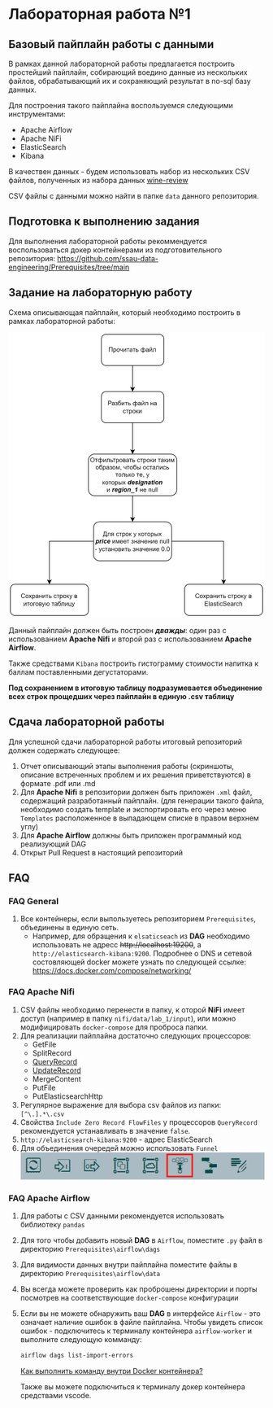 # Лабораторная работа №1

## Базовый пайплайн работы с данными

В рамках данной лабораторной работы предлагается построить простейший пайплайн, собирающий воедино данные из нескольких файлов, обрабатывающий их и сохраняющий результат в no-sql базу данных.

Для построения такого пайплайна воспользуемся следующими инструментами:

* Apache Airflow
* Apache NiFi
* ElasticSearch
* Kibana

В качествен данных - будем использовать набор из нескольких CSV файлов, полученных из набора данных [wine-review](https://www.kaggle.com/datasets/zynicide/wine-reviews/)

CSV файлы с данными можно найти в папке `data` данного репозитория.

## Подготовка к выполнению задания

Для выполнения лабораторной работы рекоммендуется воспользоваться докер контейнерами из подготовительного репозитория: <https://github.com/ssau-data-engineering/Prerequisites/tree/main>

## Задание на лабораторную работу

Схема описывающая пайплайн, который необходимо построить в рамках лабораторной работы:

![Схема](./images/img2.png)

Данный пайплайн должен быть построен ***дважды***: один раз с использованием **Apache Nifi** и второй раз с использованием **Apache Airflow**.

Также средствами `Kibana` построить гистограмму стоимости напитка к баллам поставленными дегустаторами.

**Под сохранением в итоговую таблицу подразумевается объединение всех строк прощедших через пайплайн в единую .csv таблицу**

## Сдача лабораторной работы

Для успешной сдачи лабораторной работы итоговый репозиторий должен содержать следующее:

1. Отчет описывающий этапы выполнения работы (скриншоты, описание встреченных проблем и их решения приветствуются) 
в формате .pdf или .md
2. Для **Apache Nifi** в репозитории должен быть приложен `.xml` файл, содержащий разработанный пайплайн. (для генерации такого файла, необходимо создать template и экспортировать его через меню `Templates` расположенное в выпадающем списке в правом верхнем углу)
3. Для **Apache Airflow** должны быть приложен программный код реализующий DAG
4. Открыт Pull Request в настоящий репозиторий

## FAQ

### FAQ General

1. Все контейнеры, если выпользуетесь репозиторием `Prerequisites`, объединены в единую сеть.
   * Например, для обращения к `elsaticseach` из **DAG** необходимо использовать не адресс ~~http://localhost:19200~~,
     а `http://elasticsearch-kibana:9200`.
     Подробнее о DNS и сетевой состовляющей docker можете узнать по следующей ссылке: <https://docs.docker.com/compose/networking/>

### FAQ Apache Nifi

1. CSV файлы необходимо перенести в папку, к оторой **NiFi** имеет доступ (например в папку `nifi/data/lab_1/input`), или можно модифицировать `docker-compose` для проброса папки.
2. Для реализации пайплайна достаточно следующих процессоров:
    * GetFile
    * SplitRecord
    * [QueryRecord](http://localhost:18080/nifi-docs/documentation?select=org.apache.nifi.processors.standard.QueryRecord&group=org.apache.nifi&artifact=nifi-standard-nar&version=1.23.2)
    * [UpdateRecord](http://localhost:18080/nifi-docs/documentation?select=org.apache.nifi.processors.standard.UpdateRecord&group=org.apache.nifi&artifact=nifi-standard-nar&version=1.23.2)
    * MergeContent
    * PutFile
    * PutElasticsearchHttp
3. Регулярное выражение для выбора csv файлов из папки: `[^\.].*\.csv`
4. Свойства `Include Zero Record FlowFiles` у процессоров `QueryRecord` рекомендуется устанавливать в значение `false`.
5. `http://elasticsearch-kibana:9200` - адрес ElasticSearch
6. Для объединения очередей можно использовать `Funnel`
![Alt text](./images/img1.png)

### FAQ Apache Airflow

1. Для работы с CSV данными рекомендуется использовать библиотеку `pandas`
2. Для того чтобы добавить новый **DAG** в `Airflow`, поместите `.py` файл в директорию `Prerequisites\airflow\dags`
3. Для видимости данных внутри пайплайна поместите файлы в директорию `Prerequisites\airflow\data`
4. Вы всегда можете проверить как проброшены директории и порты посмотрев на соответствующие `docker-compose` конфигурации
5. Если вы не можете обнаружить ваш **DAG** в интерфейсе `Airflow` - это означает наличие ошибок в файле пайплайна.
    Чтобы увидеть список ошибок - подключитесь к терминалу контейнера `airflow-worker` и выполните следующую комманду:

    ```bash
    airflow dags list-import-errors
    ```

    [Как выполнить команду внутри Docker контейнера?](https://www.mousedc.ru/learning/565-komanda-docker-konteyner/)

    Также вы можете подключиться к терминалу докер контейнера средствами vscode.
